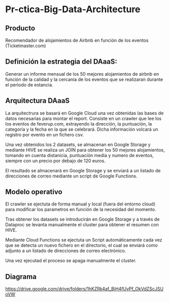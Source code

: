 # Pr-ctica-Big-Data-Architecture
## Producto

Recomendador de alojamientos de Airbnb en función de los eventos (Ticketmaster.com)


##  Definición la estrategia del DAaaS:
Generar un informe mensual de los 50 mejores alojamientos de airbnb en función de la calidad y
la cercania de los eventos que se realizaran durante el periodo de estancia.


## Arquitectura DAaaS

La arquitectrura se basará en Google Cloud una vez obtenidas las bases de datos necesarias para
montar el report. Consiste en un crawler que lee los los eventos de feverup.com, extrayendo la 
dirección, la puntuación, la categoría y la fecha en la que se celebrará.
Dicha información volcará un registro por evento en un fichero csv. 

Una vez obtenidos los 2 datasets, se almacenan en Google Storage y mediante HIVE se realiza un 
JOIN para obtener los 50 mejores alojamientos, tomando en cuenta distanicia, puntuación media y 
numero de eventos, siempre con un precio por debajo de 120 euros.

El resultado se almacenará en Google Storage y se enviará a un listado de direcciones de correo
mediante un script de Google Functions.


## Modelo operativo

El crawler se ejectuta de forma manual y local (fuera del entorno cloud) para modificar los
parametros en función de la necesidad del momento.

Tras obtener los datasets se introducirán en Google Storage y a través de Dataproc se levanta
manualmente el cluster para obtener el resumen con HIVE.

Mediante Cloud Functions se ejectuta un Script automáticamente cada vez que se detecta un nuevo
fichero en el directorio, el cual se enviará como adjunto a un listado de direcciones de correo
electrónico.

Una vez ejecutad el proceso se apaga manualmente el cluster.

## Diagrama

https://drive.google.com/drive/folders/1hKZRk4af_BjH4fUvPf_OkVdZScJSUoVW
